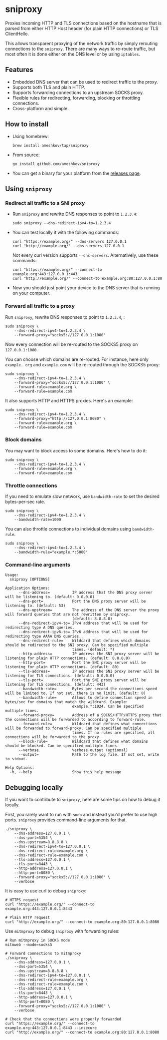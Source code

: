 # sniproxy

Proxies incoming HTTP and TLS connections based on the hostname that is parsed
from either HTTP Host header (for plain HTTP connections) or TLS ClientHello.

This allows transparent proxying of the network traffic by simply rerouting
connections to the `sniproxy`. There are many ways to re-route traffic, but most
often it is done either on the DNS level or by using `iptables`.

## Features

* Embedded DNS server that can be used to redirect traffic to the proxy.
* Supports both TLS and plain HTTP.
* Supports forwarding connections to an upstream SOCKS proxy.
* Flexible rules for redirecting, forwarding, blocking or throttling
  connections.
* Cross-platform and simple.

## How to install

* Using homebrew:
    ```
    brew install ameshkov/tap/sniproxy
    ```
* From source:
    ```
    go install github.com/ameshkov/sniproxy
    ```
* You can get a binary for your platform from
  the [releases page](https://github.com/ameshkov/sniproxy/releases).

## Using `sniproxy`

### Redirect all traffic to a SNI proxy

* Run `sniproxy` and rewrite DNS responses to point to `1.2.3.4`:
  ```shell
  sudo sniproxy --dns-redirect-ipv4-to=1.2.3.4
  ```
* You can test locally it with the following commands:
  ```shell
  curl "https://example.org/" --dns-servers 127.0.0.1
  curl "http://example.org/" --dns-servers 127.0.0.1
  ```

  Not every curl version supports `--dns-servers`. Alternatively, use these
  commands:
  ```shell
  curl "https://example.org/" --connect-to example.org:443:127.0.0.1:443
  curl "http://example.org/" --connect-to example.org:80:127.0.0.1:80
  ```

* Now you should just point your device to the DNS server that is running on
  your computer.

### Forward all traffic to a proxy

Run `sniproxy`, rewrite DNS responses to point to `1.2.3.4`, :

```shell
sudo sniproxy \
    --dns-redirect-ipv4-to=1.2.3.4 \
    --forward-proxy="socks5://127.0.0.1:1080"
```

Now every connection will be re-routed to the SOCKS5 proxy on `127.0.0.1:1080`.

You can choose which domains are re-routed. For instance, here only `example.
org` and `example.com` will be re-routed through the SOCKS5 proxy:

```shell
sudo sniproxy \
    --dns-redirect-ipv4-to=1.2.3.4 \
    --forward-proxy="socks5://127.0.0.1:1080" \
    --forward-rule=example.org \
    --forward-rule=example.com
```

It also supports HTTP and HTTPS proxies. Here's an example:
```shell
sudo sniproxy \
    --dns-redirect-ipv4-to=1.2.3.4 \
    --forward-proxy="http://127.0.0.1:8080" \
    --forward-rule=example.org \
    --forward-rule=example.com
```

### Block domains

You may want to block access to some domains. Here's how to do it:

```shell
sudo sniproxy \
    --dns-redirect-ipv4-to=1.2.3.4 \
    --forward-rule=example.org \
    --forward-rule=example.com
```

### Throttle connections

If you need to emulate slow network, use `bandwidth-rate` to set the desired
bytes-per-sec rate.

```shell
sudo sniproxy \
    --dns-redirect-ipv4-to=1.2.3.4 \
    --bandwidth-rate=1000
```

You can also throttle connections to individual domains using `bandwidth-rule`.

```shell
sudo sniproxy \
    --dns-redirect-ipv4-to=1.2.3.4 \
    --bandwidth-rule="example.*:5000"
```

### Command-line arguments

```shell
Usage:
  sniproxy [OPTIONS]

Application Options:
      --dns-address=          IP address that the DNS proxy server will be listening to. (default: 0.0.0.0)
      --dns-port=             Port the DNS proxy server will be listening to. (default: 53)
      --dns-upstream=         The address of the DNS server the proxy will forward queries that are not rewritten by sniproxy.
                              (default: 8.8.8.8)
      --dns-redirect-ipv4-to= IPv4 address that will be used for redirecting type A DNS queries.
      --dns-redirect-ipv6-to= IPv6 address that will be used for redirecting type AAAA DNS queries.
      --dns-redirect-rule=    Wildcard that defines which domains should be redirected to the SNI proxy. Can be specified multiple
                              times. (default: *)
      --http-address=         IP address the SNI proxy server will be listening for plain HTTP connections. (default: 0.0.0.0)
      --http-port=            Port the SNI proxy server will be listening for plain HTTP connections. (default: 80)
      --tls-address=          IP address the SNI proxy server will be listening for TLS connections. (default: 0.0.0.0)
      --tls-port=             Port the SNI proxy server will be listening for TLS connections. (default: 443)
      --bandwidth-rate=       Bytes per second the connections speed will be limited to. If not set, there is no limit. (default: 0)
      --bandwidth-rule=       Allows to define connection speed in bytes/sec for domains that match the wildcard. Example:
                              example.*:1024. Can be specified multiple times.
      --forward-proxy=        Address of a SOCKS/HTTP/HTTPS proxy that the connections will be forwarded to according to forward-rule.
      --forward-rule=         Wildcard that defines what connections will be forwarded to forward-proxy. Can be specified multiple
                              times. If no rules are specified, all connections will be forwarded to the proxy.
      --block-rule=           Wildcard that defines what domains should be blocked. Can be specified multiple times.
      --verbose               Verbose output (optional)
      --output=               Path to the log file. If not set, write to stdout.

Help Options:
  -h, --help                  Show this help message
```

## Debugging locally

If you want to contribute to `sniproxy`, here are some tips on how to debug it
locally.

First, you rarely want to run with `sudo` and instead you'd prefer to use high
ports. `sniproxy` provides command-line arguments for that.

```shell
./sniproxy \
    --dns-address=127.0.0.1 \
    --dns-port=5354 \
    --dns-upstream=8.8.8.8 \
    --dns-redirect-ipv4-to=127.0.0.1 \
    --dns-redirect-rule=example.org \
    --dns-redirect-rule=example.com \
    --tls-address=127.0.0.1 \
    --tls-port=8443 \
    --http-address=127.0.0.1 \
    --http-port=8080 \
    --forward-proxy="socks5://127.0.0.1:1080" \
    --verbose
```

It is easy to use curl to debug `sniproxy`:

```shell
# HTTPS request
curl "https://example.org/" --connect-to example.org:443:127.0.0.1:8443

# Plain HTTP request
curl "http://example.org/" --connect-to example.org:80:127.0.0.1:8080

```

Use `mitmproxy` to debug `sniproxy` with forwarding rules:

```shell
# Run mitmproxy in SOCKS mode
mitmweb --mode=socks5

# Forward connections to mitmproxy
./sniproxy \
    --dns-address=127.0.0.1 \
    --dns-port=5354 \
    --dns-upstream=8.8.8.8 \
    --dns-redirect-ipv4-to=127.0.0.1 \
    --dns-redirect-rule=example.org \
    --dns-redirect-rule=example.com \
    --tls-address=127.0.0.1 \
    --tls-port=8443 \
    --http-address=127.0.0.1 \
    --http-port=8080 \
    --forward-proxy="socks5://127.0.0.1:1080" \
    --verbose

# Check that the connections were properly forwarded
curl "https://example.org/" --connect-to example.org:443:127.0.0.1:8443 --insecure
curl "http://example.org/" --connect-to example.org:80:127.0.0.1:8080

```
